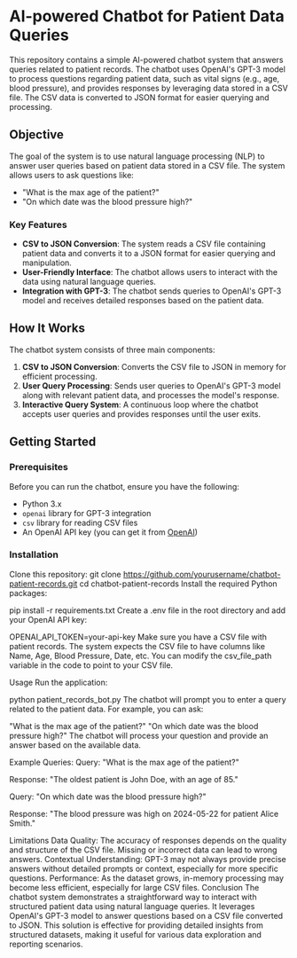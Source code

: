 # AI-powered Chatbot for Patient Data Queries

This repository contains a simple AI-powered chatbot system that answers queries related to patient records. The chatbot uses OpenAI's GPT-3 model to process questions regarding patient data, such as vital signs (e.g., age, blood pressure), and provides responses by leveraging data stored in a CSV file. The CSV data is converted to JSON format for easier querying and processing.

## Objective

The goal of the system is to use natural language processing (NLP) to answer user queries based on patient data stored in a CSV file. The system allows users to ask questions like:

- "What is the max age of the patient?"
- "On which date was the blood pressure high?"

### Key Features

- **CSV to JSON Conversion**: The system reads a CSV file containing patient data and converts it to a JSON format for easier querying and manipulation.
- **User-Friendly Interface**: The chatbot allows users to interact with the data using natural language queries.
- **Integration with GPT-3**: The chatbot sends queries to OpenAI's GPT-3 model and receives detailed responses based on the patient data.

## How It Works

The chatbot system consists of three main components:

1. **CSV to JSON Conversion**: Converts the CSV file to JSON in memory for efficient processing.
2. **User Query Processing**: Sends user queries to OpenAI's GPT-3 model along with relevant patient data, and processes the model's response.
3. **Interactive Query System**: A continuous loop where the chatbot accepts user queries and provides responses until the user exits.

## Getting Started

### Prerequisites
Before you can run the chatbot, ensure you have the following:

- Python 3.x
- `openai` library for GPT-3 integration
- `csv` library for reading CSV files
- An OpenAI API key (you can get it from [OpenAI](https://beta.openai.com/signup/))

### Installation

Clone this repository:
   git clone https://github.com/yourusername/chatbot-patient-records.git
   cd chatbot-patient-records
Install the required Python packages:

pip install -r requirements.txt
Create a .env file in the root directory and add your OpenAI API key:

OPENAI_API_TOKEN=your-api-key
Make sure you have a CSV file with patient records. The system expects the CSV file to have columns like Name, Age, Blood Pressure, Date, etc. You can modify the csv_file_path variable in the code to point to your CSV file.

Usage
Run the application:

python patient_records_bot.py
The chatbot will prompt you to enter a query related to the patient data. For example, you can ask:

"What is the max age of the patient?"
"On which date was the blood pressure high?"
The chatbot will process your question and provide an answer based on the available data.

Example Queries:
Query: "What is the max age of the patient?"

Response: "The oldest patient is John Doe, with an age of 85."

Query: "On which date was the blood pressure high?"

Response: "The blood pressure was high on 2024-05-22 for patient Alice Smith."

Limitations
Data Quality: The accuracy of responses depends on the quality and structure of the CSV file. Missing or incorrect data can lead to wrong answers.
Contextual Understanding: GPT-3 may not always provide precise answers without detailed prompts or context, especially for more specific questions.
Performance: As the dataset grows, in-memory processing may become less efficient, especially for large CSV files.
Conclusion
The chatbot system demonstrates a straightforward way to interact with structured patient data using natural language queries. It leverages OpenAI's GPT-3 model to answer questions based on a CSV file converted to JSON. This solution is effective for providing detailed insights from structured datasets, making it useful for various data exploration and reporting scenarios.


